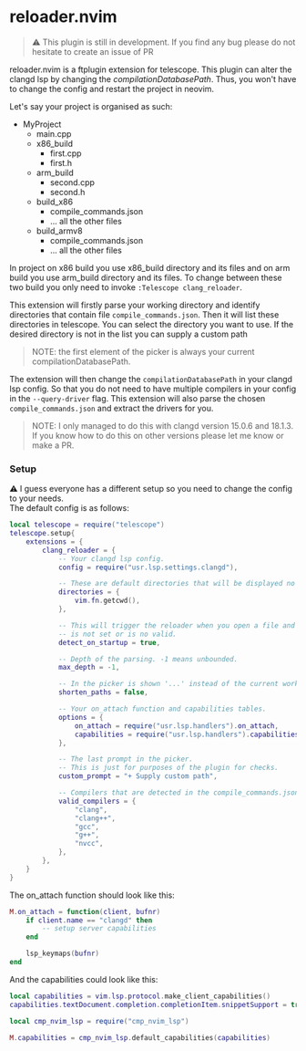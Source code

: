 # reloader.nvim

> :warning: This plugin is still in development. If you find any bug please do not hesitate to create an issue of PR

reloader.nvim is a ftplugin extension for telescope. This plugin can alter the clangd lsp
by changing the *compilationDatabasePath*. Thus, you won't have to change the config
and restart the project in neovim.

Let's say your project is organised as such:

 - MyProject
	- main.cpp
	- x86_build
		- first.cpp
		- first.h
	- arm_build
		- second.cpp
		- second.h
	- build_x86
		- compile_commands.json
		- ... all the other files
	- build_armv8
		- compile_commands.json
		- ... all the other files

In project on x86 build you use x86_build directory and its
files and on arm build you use arm_build directory and its
files. To change between these two build you only need to
invoke `:Telescope clang_reloader`.

This extension will firstly parse your working directory and identify directories that
contain file `compile_commands.json`. Then it will list these directories in telescope.
You can select the directory you want to use. If the desired directory is not in the list
you can supply a custom path

 > NOTE: the first element of the picker is always your current compilationDatabasePath.

The extension will then change the `compilationDatabasePath` in your clangd lsp config.
So that you do not need to have multiple compilers in your config in the `--query-driver`
flag. This extension will also parse the chosen `compile_commands.json` and extract the
drivers for you.

 > NOTE: I only managed to do this with clangd version 15.0.6 and 18.1.3. If you know how to do this
 > on other versions please let me know or make a PR.

### Setup

:warning: I guess everyone has a different setup so you need to change the config to your needs. \
The default config is as follows:
```lua
local telescope = require("telescope")
telescope.setup{
	extensions = {
		clang_reloader = {
			-- Your clangd lsp config.
			config = require("usr.lsp.settings.clangd"),

			-- These are default directories that will be displayed no matter what.
			directories = {
				vim.fn.getcwd(),
			},

			-- This will trigger the reloader when you open a file and the lsp compilationDatabasePath
			-- is not set or is no valid.
			detect_on_startup = true,

			-- Depth of the parsing. -1 means unbounded.
			max_depth = -1,

			-- In the picker is shown '...' instead of the current working directory.
			shorten_paths = false,

			-- Your on_attach function and capabilities tables.
			options = {
				on_attach = require("usr.lsp.handlers").on_attach,
				capabilities = require("usr.lsp.handlers").capabilities,
			},

			-- The last prompt in the picker.
			-- This is just for purposes of the plugin for checks.
			custom_prompt = "+ Supply custom path",

			-- Compilers that are detected in the compile_commands.json file.
			valid_compilers = {
				"clang",
				"clang++",
				"gcc",
				"g++",
				"nvcc",
			},
		},
	}
}

```

The on_attach function should look like this:
```lua
M.on_attach = function(client, bufnr)
 	if client.name == "clangd" then
		-- setup server capabilities
 	end

 	lsp_keymaps(bufnr)
end
```

And the capabilities could look like this:
```lua
local capabilities = vim.lsp.protocol.make_client_capabilities()
capabilities.textDocument.completion.completionItem.snippetSupport = true;

local cmp_nvim_lsp = require("cmp_nvim_lsp")

M.capabilities = cmp_nvim_lsp.default_capabilities(capabilities)
```

